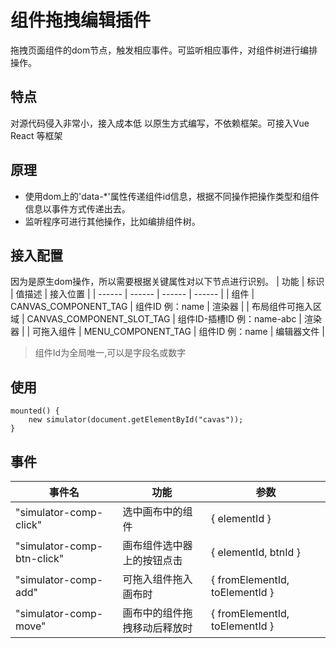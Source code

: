 # 组件拖拽编辑插件
拖拽页面组件的dom节点，触发相应事件。可监听相应事件，对组件树进行编排操作。

## 特点
对源代码侵入非常小，接入成本低
以原生方式编写，不依赖框架。可接入Vue React 等框架

## 原理
- 使用dom上的'data-*'属性传递组件id信息，根据不同操作把操作类型和组件信息以事件方式传递出去。
- 监听程序可进行其他操作，比如编排组件树。

## 接入配置
因为是原生dom操作，所以需要根据关键属性对以下节点进行识别。
| 功能 | 标识 | 值描述 | 接入位置 |
| ------ | ------ | ------ | ------ |
| 组件 | CANVAS_COMPONENT_TAG | 组件ID 例：name | 渲染器 |
| 布局组件可拖入区域 | CANVAS_COMPONENT_SLOT_TAG | 组件ID-插槽ID 例：name-abc | 渲染器 |
| 可拖入组件 | MENU_COMPONENT_TAG | 组件ID 例：name | 编辑器文件 |

> 组件Id为全局唯一,可以是字段名或数字


## 使用
```
mounted() {
    new simulator(document.getElementById("cavas"));
}
```

## 事件
| 事件名 | 功能 | 参数 | 
| ------ | ------ | ------ |
| "simulator-comp-click" | 选中画布中的组件 | { elementId } |
| "simulator-comp-btn-click" | 画布组件选中器上的按钮点击 | { elementId, btnId } |
| "simulator-comp-add" | 可拖入组件拖入画布时 | { fromElementId, toElementId } |
| "simulator-comp-move" | 画布中的组件拖拽移动后释放时 | { fromElementId, toElementId } |

